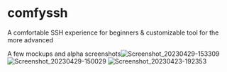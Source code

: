 # comfyssh
A comfortable SSH experience for beginners & customizable tool for the more advanced

A few mockups and alpha screenshots![Screenshot_20230429-153309](https://user-images.githubusercontent.com/70709101/235391460-45897f6e-d84f-457a-9860-8618bdf8c4fb.jpg)
![Screenshot_20230429-150029](https://user-images.githubusercontent.com/70709101/235391466-ef03fbca-8f96-4daa-b441-e30fa09765f8.jpg)
![Screenshot_20230423-192353](https://user-images.githubusercontent.com/70709101/235391488-a0d4336c-4fa6-42fb-a637-90d3ea10bee6.jpg)
